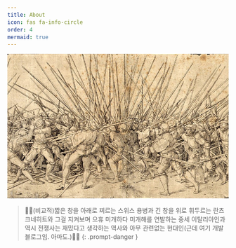 ```yaml
---
title: About
icon: fas fa-info-circle
order: 4
mermaid: true
---
```


![hello](assets/img/favicons/the-bad-war.jpg)
> 👀👀(비교적)짧은 창을 아래로 찌르는 스위스 용병과 긴 창을 위로 휘두르는 란츠크네히트와 그걸 지켜보며 으휴 미개하다 미개해를 연발하는 중세 이탈리아인과 역시 전쟁사는 재밌다고 생각하는 역사와 아무 관련없는 현대인(근데 여기 개발 블로그임. 아마도.)👀👀
{: .prompt-danger }

